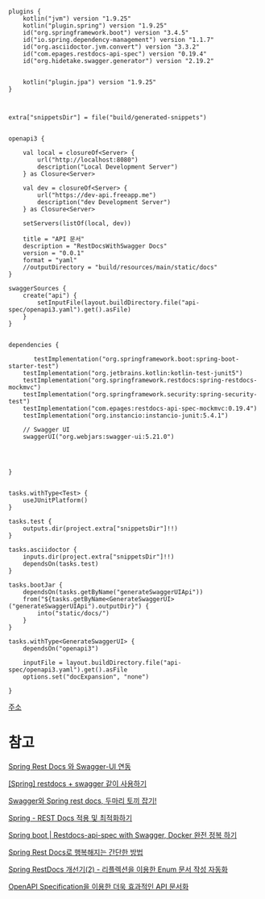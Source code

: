 
```
plugins {
    kotlin("jvm") version "1.9.25"
    kotlin("plugin.spring") version "1.9.25"
    id("org.springframework.boot") version "3.4.5"
    id("io.spring.dependency-management") version "1.1.7"
    id("org.asciidoctor.jvm.convert") version "3.3.2"
    id("com.epages.restdocs-api-spec") version "0.19.4"
    id("org.hidetake.swagger.generator") version "2.19.2"


    kotlin("plugin.jpa") version "1.9.25"
}



extra["snippetsDir"] = file("build/generated-snippets")


openapi3 {

    val local = closureOf<Server> {
        url("http://localhost:8080")
        description("Local Development Server")
    } as Closure<Server>

    val dev = closureOf<Server> {
        url("https://dev-api.freeapp.me")
        description("dev Development Server")
    } as Closure<Server>

    setServers(listOf(local, dev))

    title = "API 문서"
    description = "RestDocsWithSwagger Docs"
    version = "0.0.1"
    format = "yaml"
    //outputDirectory = "build/resources/main/static/docs"
}

swaggerSources {
    create("api") {
        setInputFile(layout.buildDirectory.file("api-spec/openapi3.yaml").get().asFile)
    }
}


dependencies {
	
       testImplementation("org.springframework.boot:spring-boot-starter-test")
    testImplementation("org.jetbrains.kotlin:kotlin-test-junit5")
    testImplementation("org.springframework.restdocs:spring-restdocs-mockmvc")
    testImplementation("org.springframework.security:spring-security-test")
    testImplementation("com.epages:restdocs-api-spec-mockmvc:0.19.4")
    testImplementation("org.instancio:instancio-junit:5.4.1")

    // Swagger UI
    swaggerUI("org.webjars:swagger-ui:5.21.0")


    

}


tasks.withType<Test> {
    useJUnitPlatform()
}

tasks.test {
    outputs.dir(project.extra["snippetsDir"]!!)
}

tasks.asciidoctor {
    inputs.dir(project.extra["snippetsDir"]!!)
    dependsOn(tasks.test)
}

tasks.bootJar {
    dependsOn(tasks.getByName("generateSwaggerUIApi"))
    from("${tasks.getByName<GenerateSwaggerUI>("generateSwaggerUIApi").outputDir}") {
        into("static/docs/")
    }
}

tasks.withType<GenerateSwaggerUI> {
    dependsOn("openapi3")

    inputFile = layout.buildDirectory.file("api-spec/openapi3.yaml").get().asFile
    options.set("docExpansion", "none")
    
}

```



[주소](https://github.com/stella6767/spring-scratcher/tree/main/swagger-restdoc)


# 참고

[Spring Rest Docs 와 Swagger-UI 연동](https://velog.io/@dainel/Spring-Rest-Docs-%EC%99%80-Swagger-UI-%EC%97%B0%EB%8F%99)

[[Spring] restdocs + swagger 같이 사용하기](https://velog.io/@hwsa1004/Spring-restdocs-swagger-%EA%B0%99%EC%9D%B4-%EC%82%AC%EC%9A%A9%ED%95%98%EA%B8%B0)

[Swagger와 Spring rest docs, 두마리 토끼 잡기!](https://yummy0102.tistory.com/666)

[Spring - REST Docs 적용 및 최적화하기](https://backtony.tistory.com/37)

[Spring boot | Restdocs-api-spec with Swagger, Docker 완전 정복 하기](https://typo.tistory.com/entry/Spring-boot-Restdocs-api-spec-with-Swagger-Docker-%EC%99%84%EC%A0%84-%EC%A0%95%EB%B3%B5-%ED%95%98%EA%B8%B0)

[Spring Rest Docs로 행복해지는 간단한 방법
](https://blog.kmong.com/spring-rest-docs%EB%A1%9C-%EB%AA%A8%EB%91%90-%ED%96%89%EB%B3%B5%ED%95%B4%EC%A7%80%EB%8A%94-%EA%B0%84%EB%8B%A8%ED%95%9C-%EB%B0%A9%EB%B2%95-4ea80ccde1a0)

[Spring RestDocs 개선기(2) - 리플렉션을 이용한 Enum 문서 작성 자동화](https://sandcastle.tistory.com/120)

[OpenAPI Specification을 이용한 더욱 효과적인 API 문서화](https://tech.kakaopay.com/post/openapi-documentation/?ref=blog.cocoblue.me)

[]()

[]()

[]()

[]()
